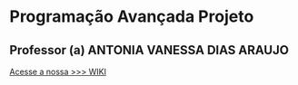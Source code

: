 # Programação Avançada Projeto


## Professor (a) ANTONIA VANESSA DIAS ARAUJO

 [ Acesse a nossa >>> WIKI](https://github.com/Rhassancoding/Programa-o-Avan-ada---Projeto/wiki)
